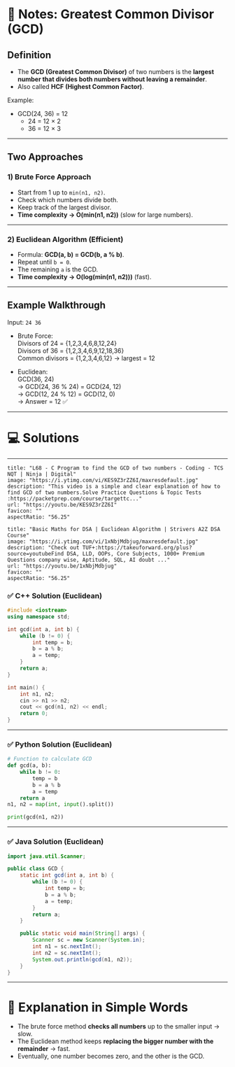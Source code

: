 # 📘 Notes: Greatest Common Divisor (GCD)

## Definition

- The **GCD (Greatest Common Divisor)** of two numbers is the **largest number that divides both numbers without leaving a remainder**.
- Also called **HCF (Highest Common Factor)**.

Example:

- GCD(24, 36) = 12
    - 24 = 12 × 2
    - 36 = 12 × 3

---

## Two Approaches

### 1) Brute Force Approach

- Start from 1 up to `min(n1, n2)`.
- Check which numbers divide both.
- Keep track of the largest divisor.
- **Time complexity → O(min(n1, n2))** (slow for large numbers).

---

### 2) Euclidean Algorithm (Efficient)

- Formula: **GCD(a, b) = GCD(b, a % b)**.
- Repeat until `b = 0`.
- The remaining `a` is the GCD.
- **Time complexity → O(log(min(n1, n2)))** (fast).

---

## Example Walkthrough

Input: `24 36`

- Brute Force:  
    Divisors of 24 = {1,2,3,4,6,8,12,24}  
    Divisors of 36 = {1,2,3,4,6,9,12,18,36}  
    Common divisors = {1,2,3,4,6,12} → largest = 12
    
- Euclidean:  
    GCD(36, 24)  
    → GCD(24, 36 % 24) = GCD(24, 12)  
    → GCD(12, 24 % 12) = GCD(12, 0)  
    → Answer = 12 ✅
    

---

# 💻 Solutions

---
```embed
title: "L68 - C Program to find the GCD of two numbers - Coding - TCS NQT | Ninja | Digital"
image: "https://i.ytimg.com/vi/KES9Z3rZZ6I/maxresdefault.jpg"
description: "This video is a simple and clear explanation of how to find GCD of two numbers.Solve Practice Questions & Topic Tests :https://packetprep.com/course/targettc..."
url: "https://youtu.be/KES9Z3rZZ6I"
favicon: ""
aspectRatio: "56.25"
```

```embed
title: "Basic Maths for DSA | Euclidean Algorithm | Strivers A2Z DSA Course"
image: "https://i.ytimg.com/vi/1xNbjMdbjug/maxresdefault.jpg"
description: "Check out TUF+:https://takeuforward.org/plus?source=youtubeFind DSA, LLD, OOPs, Core Subjects, 1000+ Premium Questions company wise, Aptitude, SQL, AI doubt ..."
url: "https://youtu.be/1xNbjMdbjug"
favicon: ""
aspectRatio: "56.25"
```

### ✅ C++ Solution (Euclidean)

```cpp
#include <iostream>
using namespace std;

int gcd(int a, int b) {
    while (b != 0) {
        int temp = b;
        b = a % b;
        a = temp;
    }
    return a;
}

int main() {
    int n1, n2;
    cin >> n1 >> n2;
    cout << gcd(n1, n2) << endl;
    return 0;
}

```

---

### ✅ Python Solution (Euclidean)

```python
# Function to calculate GCD
def gcd(a, b):
    while b != 0:
        temp = b
        b = a % b
        a = temp
    return a
n1, n2 = map(int, input().split())

print(gcd(n1, n2))
```

---

### ✅ Java Solution (Euclidean)

```java
import java.util.Scanner;

public class GCD {
    static int gcd(int a, int b) {
        while (b != 0) {
            int temp = b;
            b = a % b;
            a = temp;
        }
        return a;
    }

    public static void main(String[] args) {
        Scanner sc = new Scanner(System.in);
        int n1 = sc.nextInt();
        int n2 = sc.nextInt();
        System.out.println(gcd(n1, n2));
    }
}

```

---

# 📝 Explanation in Simple Words

- The brute force method **checks all numbers** up to the smaller input → slow.
- The Euclidean method keeps **replacing the bigger number with the remainder** → fast.
- Eventually, one number becomes zero, and the other is the GCD.